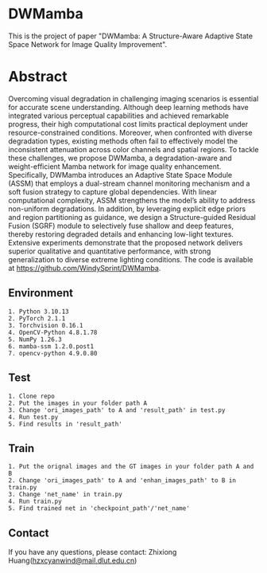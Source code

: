# DWMamba
This is the project of paper "DWMamba: A Structure-Aware Adaptive State Space Network for Image Quality Improvement".

# Abstract 
Overcoming visual degradation in challenging imaging scenarios is essential for accurate scene understanding. Although deep learning methods have integrated various perceptual capabilities and achieved remarkable progress, their high computational cost limits practical deployment under resource-constrained conditions. Moreover, when confronted with diverse degradation types, existing methods often fail to effectively model the inconsistent attenuation across color channels and spatial regions. To tackle these challenges, we propose DWMamba, a degradation-aware and weight-efficient Mamba network for image quality enhancement. Specifically, DWMamba introduces an Adaptive State Space Module (ASSM) that employs a dual-stream channel monitoring mechanism and a soft fusion strategy to capture global dependencies. With linear computational complexity, ASSM strengthens the model’s ability to address non-uniform degradations. In addition, by leveraging explicit edge priors and region partitioning as guidance, we design a Structure-guided Residual Fusion (SGRF) module to selectively fuse shallow and deep features, thereby restoring degraded details and enhancing low-light textures. Extensive experiments demonstrate that the proposed network delivers superior qualitative and quantitative performance, with strong generalization to diverse extreme lighting conditions.  The code is available at https://github.com/WindySprint/DWMamba.

## Environment
```
1. Python 3.10.13
2. PyTorch 2.1.1
3. Torchvision 0.16.1
4. OpenCV-Python 4.8.1.78
5. NumPy 1.26.3
6. mamba-ssm 1.2.0.post1
7. opencv-python 4.9.0.80
```

## Test
```
1. Clone repo
2. Put the images in your folder path A
3. Change 'ori_images_path' to A and 'result_path' in test.py
4. Run test.py
5. Find results in 'result_path'
```

## Train
```
1. Put the orignal images and the GT images in your folder path A and B
2. Change 'ori_images_path' to A and 'enhan_images_path' to B in train.py
3. Change 'net_name' in train.py
4. Run train.py
5. Find trained net in 'checkpoint_path'/'net_name'
```

## Contact
If you have any questions, please contact: Zhixiong Huang(hzxcyanwind@mail.dlut.edu.cn)
